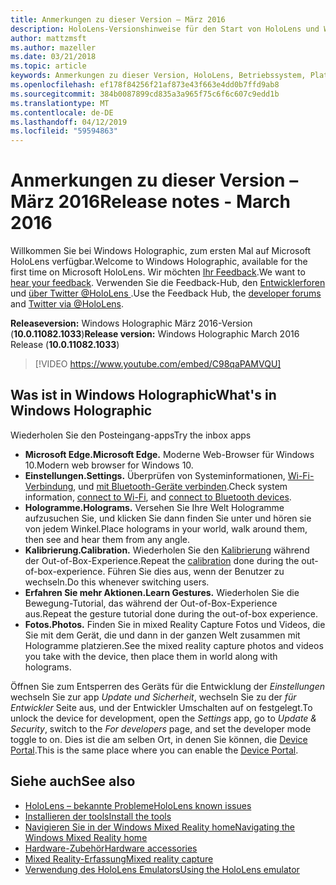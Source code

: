 ```yaml
---
title: Anmerkungen zu dieser Version – März 2016
description: HoloLens-Versionshinweise für den Start von HoloLens und Windows Holographic.
author: mattzmsft
ms.author: mazeller
ms.date: 03/21/2018
ms.topic: article
keywords: Anmerkungen zu dieser Version, HoloLens, Betriebssystem, Plattform, Funktionen, Build, starten
ms.openlocfilehash: ef178f84256f21af873e43f663e4dd0b7ffd9ab8
ms.sourcegitcommit: 384b0087899cd835a3a965f75c6f6c607c9edd1b
ms.translationtype: MT
ms.contentlocale: de-DE
ms.lasthandoff: 04/12/2019
ms.locfileid: "59594863"
---
```

# <a name="release-notes---march-2016"></a><span data-ttu-id="7084a-104">Anmerkungen zu dieser Version – März 2016</span><span class="sxs-lookup"><span data-stu-id="7084a-104">Release notes - March 2016</span></span>

<span data-ttu-id="7084a-105">Willkommen Sie bei Windows Holographic, zum ersten Mal auf Microsoft HoloLens verfügbar.</span><span class="sxs-lookup"><span data-stu-id="7084a-105">Welcome to Windows Holographic, available for the first time on Microsoft HoloLens.</span></span> <span data-ttu-id="7084a-106">Wir möchten [Ihr Feedback](give-us-feedback.md).</span><span class="sxs-lookup"><span data-stu-id="7084a-106">We want to [hear your feedback](give-us-feedback.md).</span></span> <span data-ttu-id="7084a-107">Verwenden Sie die Feedback-Hub, den [Entwicklerforen](https://forums.hololens.com) und [über Twitter @HoloLens ](https://twitter.com/hololens).</span><span class="sxs-lookup"><span data-stu-id="7084a-107">Use the Feedback Hub, the [developer forums](https://forums.hololens.com) and [Twitter via @HoloLens](https://twitter.com/hololens).</span></span>

<span data-ttu-id="7084a-108">**Releaseversion:** Windows Holographic März 2016-Version (**10.0.11082.1033**)</span><span class="sxs-lookup"><span data-stu-id="7084a-108">**Release version:** Windows Holographic March 2016 Release (**10.0.11082.1033**)</span></span>

>[!VIDEO https://www.youtube.com/embed/C98qaPAMVQU]

## <a name="whats-in-windows-holographic"></a><span data-ttu-id="7084a-109">Was ist in Windows Holographic</span><span class="sxs-lookup"><span data-stu-id="7084a-109">What's in Windows Holographic</span></span>

<span data-ttu-id="7084a-110">Wiederholen Sie den Posteingang-apps</span><span class="sxs-lookup"><span data-stu-id="7084a-110">Try the inbox apps</span></span>
* <span data-ttu-id="7084a-111">**Microsoft Edge.**</span><span class="sxs-lookup"><span data-stu-id="7084a-111">**Microsoft Edge.**</span></span> <span data-ttu-id="7084a-112">Moderne Web-Browser für Windows 10.</span><span class="sxs-lookup"><span data-stu-id="7084a-112">Modern web browser for Windows 10.</span></span>
* <span data-ttu-id="7084a-113">**Einstellungen.**</span><span class="sxs-lookup"><span data-stu-id="7084a-113">**Settings.**</span></span> <span data-ttu-id="7084a-114">Überprüfen von Systeminformationen, [Wi-Fi-Verbindung](connecting-to-wi-fi-on-hololens.md), und [mit Bluetooth-Geräte verbinden](hardware-accessories.md).</span><span class="sxs-lookup"><span data-stu-id="7084a-114">Check system information, [connect to Wi-Fi](connecting-to-wi-fi-on-hololens.md), and [connect to Bluetooth devices](hardware-accessories.md).</span></span>
* <span data-ttu-id="7084a-115">**Hologramme.**</span><span class="sxs-lookup"><span data-stu-id="7084a-115">**Holograms.**</span></span> <span data-ttu-id="7084a-116">Versehen Sie Ihre Welt Hologramme aufzusuchen Sie, und klicken Sie dann finden Sie unter und hören sie von jedem Winkel.</span><span class="sxs-lookup"><span data-stu-id="7084a-116">Place holograms in your world, walk around them, then see and hear them from any angle.</span></span>
* <span data-ttu-id="7084a-117">**Kalibrierung.**</span><span class="sxs-lookup"><span data-stu-id="7084a-117">**Calibration.**</span></span> <span data-ttu-id="7084a-118">Wiederholen Sie den [Kalibrierung](calibration.md) während der Out-of-Box-Experience.</span><span class="sxs-lookup"><span data-stu-id="7084a-118">Repeat the [calibration](calibration.md) done during the out-of-box-experience.</span></span> <span data-ttu-id="7084a-119">Führen Sie dies aus, wenn der Benutzer zu wechseln.</span><span class="sxs-lookup"><span data-stu-id="7084a-119">Do this whenever switching users.</span></span>
* <span data-ttu-id="7084a-120">**Erfahren Sie mehr Aktionen.**</span><span class="sxs-lookup"><span data-stu-id="7084a-120">**Learn Gestures.**</span></span> <span data-ttu-id="7084a-121">Wiederholen Sie die Bewegung-Tutorial, das während der Out-of-Box-Experience aus.</span><span class="sxs-lookup"><span data-stu-id="7084a-121">Repeat the gesture tutorial done during the out-of-box experience.</span></span>
* <span data-ttu-id="7084a-122">**Fotos.**</span><span class="sxs-lookup"><span data-stu-id="7084a-122">**Photos.**</span></span> <span data-ttu-id="7084a-123">Finden Sie in mixed Reality Capture Fotos und Videos, die Sie mit dem Gerät, die und dann in der ganzen Welt zusammen mit Hologramme platzieren.</span><span class="sxs-lookup"><span data-stu-id="7084a-123">See the mixed reality capture photos and videos you take with the device, then place them in world along with holograms.</span></span>

<span data-ttu-id="7084a-124">Öffnen Sie zum Entsperren des Geräts für die Entwicklung der *Einstellungen* wechseln Sie zur app *Update und Sicherheit*, wechseln Sie zu der *für Entwickler* Seite aus, und der Entwickler Umschalten auf on festgelegt.</span><span class="sxs-lookup"><span data-stu-id="7084a-124">To unlock the device for development, open the *Settings* app, go to *Update & Security*, switch to the *For developers* page, and set the developer mode toggle to on.</span></span> <span data-ttu-id="7084a-125">Dies ist die am selben Ort, in denen Sie können, die [Device Portal](using-the-windows-device-portal.md).</span><span class="sxs-lookup"><span data-stu-id="7084a-125">This is the same place where you can enable the [Device Portal](using-the-windows-device-portal.md).</span></span>

## <a name="see-also"></a><span data-ttu-id="7084a-126">Siehe auch</span><span class="sxs-lookup"><span data-stu-id="7084a-126">See also</span></span>
* [<span data-ttu-id="7084a-127">HoloLens – bekannte Probleme</span><span class="sxs-lookup"><span data-stu-id="7084a-127">HoloLens known issues</span></span>](hololens-known-issues.md)
* [<span data-ttu-id="7084a-128">Installieren der tools</span><span class="sxs-lookup"><span data-stu-id="7084a-128">Install the tools</span></span>](install-the-tools.md)
* [<span data-ttu-id="7084a-129">Navigieren Sie in der Windows Mixed Reality home</span><span class="sxs-lookup"><span data-stu-id="7084a-129">Navigating the Windows Mixed Reality home</span></span>](navigating-the-windows-mixed-reality-home.md)
* [<span data-ttu-id="7084a-130">Hardware-Zubehör</span><span class="sxs-lookup"><span data-stu-id="7084a-130">Hardware accessories</span></span>](hardware-accessories.md)
* [<span data-ttu-id="7084a-131">Mixed Reality-Erfassung</span><span class="sxs-lookup"><span data-stu-id="7084a-131">Mixed reality capture</span></span>](mixed-reality-capture.md)
* [<span data-ttu-id="7084a-132">Verwendung des HoloLens Emulators</span><span class="sxs-lookup"><span data-stu-id="7084a-132">Using the HoloLens emulator</span></span>](using-the-hololens-emulator.md)
